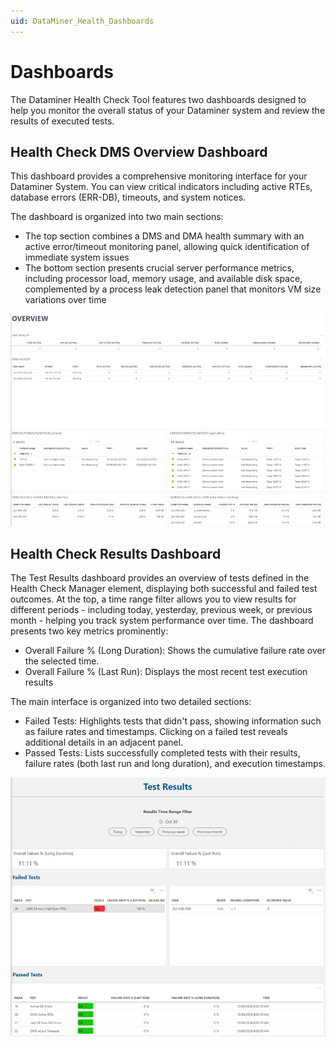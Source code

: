 ```yaml
---
uid: DataMiner_Health_Dashboards
---
```

# Dashboards

The Dataminer Health Check Tool features two dashboards designed to help you monitor the overall status of your Dataminer system and review the results of executed tests.

## Health Check DMS Overview Dashboard

This dashboard provides a comprehensive monitoring interface for your Dataminer System. You can view critical indicators including active RTEs, database errors (ERR-DB), timeouts, and system notices.

The dashboard is organized into two main sections:
- The top section combines a DMS and DMA health summary with an active error/timeout monitoring panel, allowing quick identification of immediate system issues
- The bottom section presents crucial server performance metrics, including processor load, memory usage, and available disk space, complemented by a process leak detection panel that monitors VM size variations over time

![Email Report](../../../images/Health_Check_Dasboard.png)

## Health Check Results Dashboard

The Test Results dashboard provides an overview of tests defined in the Health Check Manager element, displaying both successful and failed test outcomes. At the top, a time range filter allows you to view results for different periods - including today, yesterday, previous week, or previous month - helping you track system performance over time.
The dashboard presents two key metrics prominently:
- Overall Failure % (Long Duration): Shows the cumulative failure rate over the selected time.
- Overall Failure % (Last Run): Displays the most recent test execution results

The main interface is organized into two detailed sections:
- Failed Tests: Highlights tests that didn't pass, showing information such as failure rates and timestamps. Clicking on a failed test reveals additional details in an adjacent panel.
- Passed Tests: Lists successfully completed tests with their results, failure rates (both last run and long duration), and execution timestamps.

![Email Report](../../../images/Health_Check_Dasboard_Tests.png)